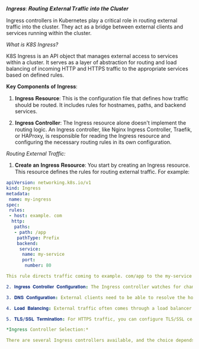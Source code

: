 𝑰𝒏𝒈𝒓𝒆𝒔𝒔: 𝑹𝒐𝒖𝒕𝒊𝒏𝒈 𝑬𝒙𝒕𝒆𝒓𝒏𝒂𝒍 𝑻𝒓𝒂𝒇𝒇𝒊𝒄 𝒊𝒏𝒕𝒐 𝒕𝒉𝒆 𝑪𝒍𝒖𝒔𝒕𝒆𝒓

Ingress controllers in Kubernetes play a critical role in routing external traffic into the cluster. They act as a bridge between external clients and services running within the cluster.

*What is K8S Ingress?*

K8S Ingress is an API object that manages external access to services within a cluster. It serves as a layer of abstraction for routing and load balancing of incoming HTTP and HTTPS traffic to the appropriate services based on defined rules.

𝐊𝐞𝐲 𝐂𝐨𝐦𝐩𝐨𝐧𝐞𝐧𝐭𝐬 𝐨𝐟 𝐈𝐧𝐠𝐫𝐞𝐬𝐬:

1. 𝐈𝐧𝐠𝐫𝐞𝐬𝐬 𝐑𝐞𝐬𝐨𝐮𝐫𝐜𝐞: This is the configuration file that defines how traffic should be routed. It includes rules for hostnames, paths, and backend services.

2. 𝐈𝐧𝐠𝐫𝐞𝐬𝐬 𝐂𝐨𝐧𝐭𝐫𝐨𝐥𝐥𝐞𝐫: The Ingress resource alone doesn't implement the routing logic. An Ingress controller, like Nginx Ingress Controller, Traefik, or HAProxy, is responsible for reading the Ingress resource and configuring the necessary routing rules in its own configuration.

*Routing External Traffic:*

1. 𝐂𝐫𝐞𝐚𝐭𝐞 𝐚𝐧 𝐈𝐧𝐠𝐫𝐞𝐬𝐬 𝐑𝐞𝐬𝐨𝐮𝐫𝐜𝐞: You start by creating an Ingress resource. This resource defines the rules for routing external traffic. For example:

  ```yaml
  apiVersion: networking.k8s.io/v1
  kind: Ingress
  metadata:
   name: my-ingress
  spec:
   rules:
   - host: example. com
    http:
     paths:
     - path: /app
      pathType: Prefix
      backend:
       service:
        name: my-service
        port:
         number: 80
  
  This rule directs traffic coming to example. com/app to the my-service within the cluster on port 80.

2. 𝐈𝐧𝐠𝐫𝐞𝐬𝐬 𝐂𝐨𝐧𝐭𝐫𝐨𝐥𝐥𝐞𝐫 𝐂𝐨𝐧𝐟𝐢𝐠𝐮𝐫𝐚𝐭𝐢𝐨𝐧: The Ingress controller watches for changes in Ingress resources. When you create or update an Ingress resource, the controller reads it and configures itself accordingly.

3. 𝐃𝐍𝐒 𝐂𝐨𝐧𝐟𝐢𝐠𝐮𝐫𝐚𝐭𝐢𝐨𝐧: External clients need to be able to resolve the hostname (e.g., example.com) to the cluster's external IP address. This usually involves setting up DNS records to point to your cluster's load balancer or external service.

4. 𝐋𝐨𝐚𝐝 𝐁𝐚𝐥𝐚𝐧𝐜𝐢𝐧𝐠: External traffic often comes through a load balancer or reverse proxy. The Ingress controller is responsible for configuring these external load balancers to route traffic to the appropriate pods and services inside the cluster.

5. 𝐓𝐋𝐒/𝐒𝐒𝐋 𝐓𝐞𝐫𝐦𝐢𝐧𝐚𝐭𝐢𝐨𝐧: For HTTPS traffic, you can configure TLS/SSL certificates in the Ingress resource to enable secure connections.

*Ingress Controller Selection:*

There are several Ingress controllers available, and the choice depends on your requirements, such as Nginx Ingress for robustness, Traefik for flexibility, or GKE Ingress for Google K8S Engine users.